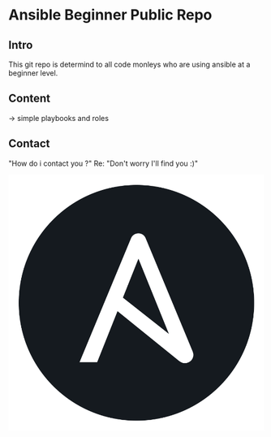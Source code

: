 Ansible Beginner Public Repo
============================

Intro
-----
This git repo is determind to all code monleys who are using ansible at a beginner level. 


Content 
-------
-> simple playbooks and roles


Contact
-------
"How do i contact you ?" Re: "Don't worry I'll find you :)"

![Example Image](images/ansible.png)
